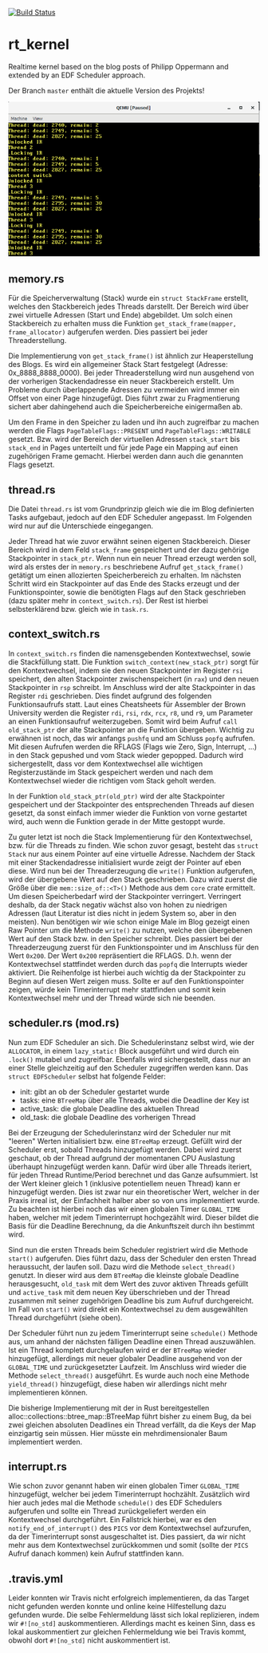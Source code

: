 [![Build Status](https://travis-ci.org/odsource/rt_kernel.svg?branch=master)](https://travis-ci.org/odsource/rt_kernel)
# rt_kernel
Realtime kernel based on the blog posts of Philipp Oppermann and extended by an EDF Scheduler approach.

Der Branch `master` enthält die aktuelle Version des Projekts!

![Kontextwechsel](https://github.com/odsource/rt_kernel/blob/master/QEMU_context_switch.png?raw=true)

## memory.rs
Für die Speicherverwaltung (Stack) wurde ein `struct StackFrame` erstellt, welches den Stackbereich jedes Threads darstellt. Der Bereich wird über zwei virtuelle Adressen (Start und Ende) abgebildet. Um solch einen Stackbereich zu erhalten muss die Funktion `get_stack_frame(mapper, frame_allocator)` aufgerufen werden. Dies passiert bei jeder Threaderstellung. 

Die Implementierung von `get_stack_frame()` ist ähnlich zur Heaperstellung des Blogs. Es wird ein allgemeiner Stack Start festgelegt (Adresse: 0x_8888_8888_0000). Bei jeder Threaderstellung wird nun ausgehend von der vorherigen Stackendadresse ein neuer Stackbereich erstellt. Um Probleme durch überlappende Adressen zu vermeiden wird immer ein Offset von einer Page hinzugefügt. Dies führt zwar zu Fragmentierung sichert aber dahingehend auch die Speicherbereiche einigermaßen ab. 

Um den Frame in den Speicher zu laden und ihn auch zugreifbar zu machen werden die Flags `PageTableFlags::PRESENT` und `PageTableFlags::WRITABLE` gesetzt. Bzw. wird der Bereich der virtuellen Adressen `stack_start` bis `stack_end` in Pages unterteilt und für jede Page ein Mapping auf einen zugehörigen Frame gemacht. Hierbei werden dann auch die genannten Flags gesetzt. 

## thread.rs
Die Datei `thread.rs` ist vom Grundprinzip gleich wie die im Blog definierten Tasks aufgebaut, jedoch auf den EDF Scheduler angepasst. Im Folgenden wird nur auf die Unterschiede eingegangen.

Jeder Thread hat wie zuvor erwähnt seinen eigenen Stackbereich. Dieser Bereich wird in dem Feld `stack_frame` gespeichert und der dazu gehörige Stackpointer in `stack_ptr`. Wenn nun ein neuer Thread erzeugt werden soll, wird als erstes der in `memory.rs` beschriebene Aufruf `get_stack_frame()` getätigt um einen allozierten Speicherbereich zu erhalten. Im nächsten Schritt wird ein Stackpointer auf das Ende des Stacks erzeugt und der Funktionspointer, sowie die benötigten Flags auf den Stack geschrieben (dazu später mehr in `context_switch.rs`). Der Rest ist hierbei selbsterklärend bzw. gleich wie in `task.rs`.

## context_switch.rs
In `context_switch.rs` finden die namensgebenden Kontextwechsel, sowie die Stackfüllung statt. Die Funktion `switch_context(new_stack_ptr)` sorgt für den Kontextwechsel, indem sie den neuen Stackpointer im Register `rsi` speichert, den alten Stackpointer zwischenspeichert (in `rax`) und den neuen Stackpointer in `rsp` schreibt. Im Anschluss wird der alte Stackpointer in das Register `rdi` geschrieben. Dies findet aufgrund des folgenden Funktionsaufrufs statt. Laut ​eines Cheatsheets für Assembler der Brown University werden die Register `rdi`​,​ `rsi`​, `rdx`​, `rcx`​, `r8`​, und `r9`, um Parameter an einen Funktionsaufruf weiterzugeben. Somit wird beim Aufruf `call old_stack_ptr` der alte Stackpointer an die Funktion übergeben. Wichtig zu erwähnen ist noch, das wir anfangs `pushfq` und am Schluss `popfq` aufrufen. Mit diesen Aufrufen werden die RFLAGS (Flags wie Zero, Sign, Interrupt, ...) in den Stack gepushed und vom Stack wieder gepopped. Dadurch wird sichergestellt, dass vor dem Kontextwechsel alle wichtigen Registerzustände im Stack gespeichert werden und nach dem Kontextwechsel wieder die richtigen vom Stack geholt werden.

In der Funktion `old_stack_ptr(old_ptr)` wird der alte Stackpointer gespeichert und der Stackpointer des entsprechenden Threads auf diesen gesetzt, da sonst einfach immer wieder die Funktion von vorne gestartet wird, auch wenn die Funktion gerade in der Mitte gestoppt wurde.

Zu guter letzt ist noch die Stack Implementierung für den Kontextwechsel, bzw. für die Threads zu finden. Wie schon zuvor gesagt, besteht das `struct Stack` nur aus einem Pointer auf eine virtuelle Adresse. Nachdem der Stack mit einer Stackendadresse initialisiert wurde zeigt der Pointer auf eben diese. Wird nun bei der Threaderzeugung die `write()` Funktion aufgerufen, wird der übergebene Wert auf den Stack geschrieben. Dazu wird zuerst die Größe über die `mem::size_of::<T>()` Methode aus dem `core` crate ermittelt. Um diesen Speicherbedarf wird der Stackpointer verringert. Verringert deshalb, da der Stack negativ wächst also von hohen zu niedrigen Adressen (laut Literatur ist dies nicht in jedem System so, aber in den meisten). Nun benötigen wir wie schon einige Male im Blog gezeigt einen Raw Pointer um die Methode `write()` zu nutzen, welche den übergebenen Wert auf den Stack bzw. in den Speicher schreibt. Dies passiert bei der Threaderzeugung zuerst für den Funktionspointer und im Anschluss für den Wert `0x200`. Der Wert `0x200` repräsentiert die RFLAGS. D.h. wenn der Kontextwechsel stattfindet werden durch das `popfq` die Interrupts wieder aktiviert. Die Reihenfolge ist hierbei auch wichtig da der Stackpointer zu Beginn auf diesen Wert zeigen muss. Sollte er auf den Funktionspointer zeigen, würde kein Timerinterrupt mehr stattfinden und somit kein Kontextwechsel mehr und der Thread würde sich nie beenden.

## scheduler.rs (mod.rs)
Nun zum EDF Scheduler an sich. Die Schedulerinstanz selbst wird, wie der `ALLOCATOR`, in einem `lazy_static!` Block ausgeführt und wird durch ein `.lock()` mutabel und zugreifbar. Ebenfalls wird sichergestellt, dass nur an einer Stelle gleichzeitig auf den Scheduler zugegriffen werden kann. Das `struct EDFScheduler` selbst hat folgende Felder:

- init: gibt an ob der Scheduler gestartet wurde
- tasks: eine `BTreeMap` über alle Threads, wobei die Deadline der Key ist
- active_task: die globale Deadline des aktuellen Thread
- old_task: die globale Deadline des vorherigen Thread

Bei der Erzeugung der Schedulerinstanz wird der Scheduler nur mit "leeren" Werten initialisiert bzw. eine `BTreeMap` erzeugt. Gefüllt wird der Scheduler erst, sobald Threads hinzugefügt werden. Dabei wird zuerst geschaut, ob der Thread aufgrund der momentanen CPU Auslastung überhaupt hinzugefügt werden kann. Dafür wird über alle Threads iteriert,
für jeden Thread Runtime/Period berechnet und das Ganze aufsummiert. Ist der Wert kleiner gleich 1 (inklusive potentiellem neuen Thread) kann er hinzugefügt werden. Dies ist zwar nur ein theoretischer Wert, welcher in der Praxis irreal ist, der Einfachheit halber aber so von uns implementiert wurde. Zu beachten ist hierbei noch das wir einen globalen Timer `GLOBAL_TIME` haben, welcher mit jedem Timerinterrupt hochgezählt wird. Dieser bildet die Basis für die Deadline Berechnung, da die Ankunftszeit durch ihn bestimmt wird.


Sind nun die ersten Threads beim Scheduler registriert wird die Methode `start()` aufgerufen. Dies führt dazu, dass der Scheduler den ersten Thread heraussucht, der laufen soll. Dazu wird die Methode `select_thread()` genutzt. In dieser wird aus dem `BTreeMap` die kleinste globale Deadline herausgesucht, `old_task` mit dem Wert des zuvor aktiven Threads gefüllt und `active_task` mit dem neuen Key überschrieben und der Thread zusammen mit seiner zugehörigen Deadline bis zum Aufruf durchgereicht. Im Fall von `start()` wird direkt ein Kontextwechsel zu dem ausgewählten Thread durchgeführt (siehe oben). 

Der Scheduler führt nun zu jedem Timerinterrupt seine `schedule()` Methode aus, um anhand der nächsten fälligen Deadline einen Thread auszuwählen. Ist ein Thread komplett durchgelaufen wird er der `BTreeMap` wieder hinzugefügt, allerdings mit neuer globaler Deadline ausgehend von der `GLOBAL_TIME` und zurückgesetzter Laufzeit. Im Anschluss wird wieder die Methode `select_thread()` ausgeführt. Es wurde auch noch eine Methode `yield_thread()` hinzugefügt, diese haben wir allerdings nicht mehr implementieren können.

Die bisherige Implementierung mit der in Rust bereitgestellen alloc::collections::btree_map::BTreeMap führt bisher zu einem Bug, da bei zwei gleichen absoluten Deadlines ein Thread verfällt, da die Keys der Map einzigartig sein müssen. Hier müsste ein mehrdimensionaler Baum implementiert werden.

## interrupt.rs
Wie schon zuvor genannt haben wir einen globalen Timer `GLOBAL_TIME` hinzugefügt, welcher bei jedem Timerinterrupt hochzählt. Zusätzlich wird hier auch jedes mal die Methode `schedule()` des EDF Schedulers aufgerufen und sollte ein Thread zurückgeliefert werden ein Kontextwechsel durchgeführt. Ein Fallstrick hierbei, war es den `notify_end_of_interrupt()` des `PICS` vor dem Kontextwechsel aufzurufen, da der Timerinterrupt sonst ausgeschaltet ist. Dies passiert, da wir nicht mehr aus dem Kontextwechsel zurückkommen und somit (sollte der `PICS` Aufruf danach kommen) kein Aufruf stattfinden kann.

## .travis.yml
Leider konnten wir Travis nicht erfolgreich implementieren, da das Target nicht gefunden werden konnte und online keine Hilfestellung dazu gefunden wurde. Die selbe Fehlermeldung lässt sich lokal replizieren, indem wir `#![no_std]` auskommentieren. Allerdings macht es keinen Sinn, dass es lokal auskommentiert zur gleichen Fehlermeldung wie bei Travis kommt, obwohl dort `#![no_std]` nicht auskommentiert ist.
